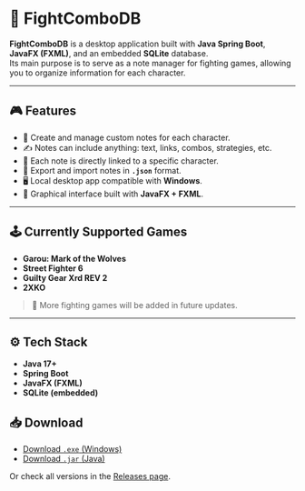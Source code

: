 # 🥊 FightComboDB

**FightComboDB** is a desktop application built with **Java Spring Boot**, **JavaFX (FXML)**, and an embedded **SQLite** database.  
Its main purpose is to serve as a note manager for fighting games, allowing you to organize information for each character.

---

## 🎮 Features

- 📒 Create and manage custom notes for each character.
- ✍️ Notes can include anything: text, links, combos, strategies, etc.
- 🔗 Each note is directly linked to a specific character.
- 💾 Export and import notes in **`.json`** format.
- 🖥️ Local desktop app compatible with **Windows**.
- 🎨 Graphical interface built with **JavaFX + FXML**.

---

## 🕹️ Currently Supported Games

- **Garou: Mark of the Wolves**
- **Street Fighter 6**
- **Guilty Gear Xrd REV 2**
-  **2XKO**

> 🚧 More fighting games will be added in future updates.

---

## ⚙️ Tech Stack

- **Java 17+**  
- **Spring Boot**  
- **JavaFX (FXML)**  
- **SQLite (embedded)** 

## 📥 Download

- [Download `.exe` (Windows)](https://github.com/The-Dictateur/FightComboDB/releases/download/1.0/FightComboDB.exe)
- [Download `.jar` (Java)](https://github.com/The-Dictateur/FightComboDB/releases/download/1.0/FightComboDB.jar)

Or check all versions in the [Releases page](https://github.com/The-Dictateur/FightComboDB/releases).
